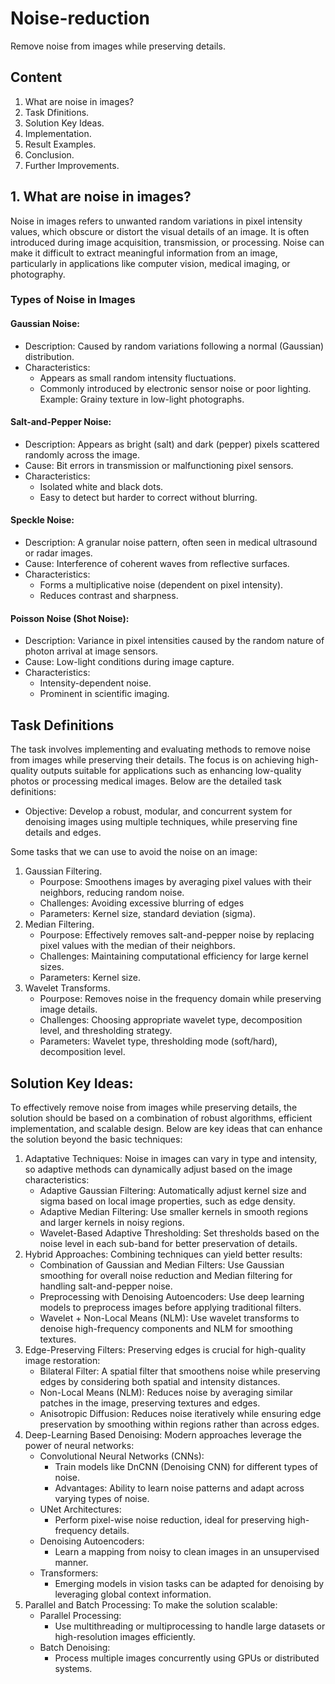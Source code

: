# Noise-reduction
Remove noise from images while preserving details.

## Content
1. What are noise in images?
2. Task Dfinitions.
3. Solution Key Ideas.
4. Implementation.
5. Result Examples.
6. Conclusion.
7. Further Improvements.

## 1. What are noise in images?
Noise in images refers to unwanted random variations in pixel intensity values, which obscure or distort the visual details of an image. It is often introduced during image acquisition, transmission, or processing. Noise can make it difficult to extract meaningful information from an image, particularly in applications like computer vision, medical imaging, or photography.
### Types of Noise in Images
#### Gaussian Noise:
- Description: Caused by random variations following a normal (Gaussian) distribution.
- Characteristics:
	- Appears as small random intensity fluctuations.
  - Commonly introduced by electronic sensor noise or poor lighting.
Example: Grainy texture in low-light photographs.
#### Salt-and-Pepper Noise:
- Description: Appears as bright (salt) and dark (pepper) pixels scattered randomly across the image.
- Cause: Bit errors in transmission or malfunctioning pixel sensors.
- Characteristics:
	- Isolated white and black dots.
	- Easy to detect but harder to correct without blurring.
#### Speckle Noise:
- Description: A granular noise pattern, often seen in medical ultrasound or radar images.
- Cause: Interference of coherent waves from reflective surfaces.
- Characteristics:
	- Forms a multiplicative noise (dependent on pixel intensity).
	- Reduces contrast and sharpness.
#### Poisson Noise (Shot Noise):
- Description: Variance in pixel intensities caused by the random nature of photon arrival at image sensors.
- Cause: Low-light conditions during image capture.
- Characteristics:
	- Intensity-dependent noise.
	- Prominent in scientific imaging.

## Task Definitions
The task involves implementing and evaluating methods to remove noise from images while preserving their details. The focus is on achieving high-quality outputs suitable for applications such as enhancing low-quality photos or processing medical images. Below are the detailed task definitions:
- Objective: Develop a robust, modular, and concurrent system for denoising images using multiple techniques, while preserving fine details and edges.

Some tasks that we can use to avoid the noise on an image:
1. Gaussian Filtering.
	- Pourpose: Smoothens images by averaging pixel values with their neighbors, reducing random noise.
	- Challenges: Avoiding excessive blurring of edges
 	- Parameters: Kernel size, standard deviation (sigma).
2. Median Filtering.
   	- Pourpose: Effectively removes salt-and-pepper noise by replacing pixel values with the median of their neighbors.
   	- Challenges: Maintaining computational efficiency for large kernel sizes.
   	- Parameters: Kernel size.
3. Wavelet Transforms.
   	- Pourpose: Removes noise in the frequency domain while preserving image details.
   	- Challenges: Choosing appropriate wavelet type, decomposition level, and thresholding strategy.
   	- Parameters: Wavelet type, thresholding mode (soft/hard), decomposition level.

## Solution Key Ideas:
To effectively remove noise from images while preserving details, the solution should be based on a combination of robust algorithms, efficient implementation, and scalable design. Below are key ideas that can enhance the solution beyond the basic techniques:
1. Adaptative Techniques:
Noise in images can vary in type and intensity, so adaptive methods can dynamically adjust based on the image characteristics:
	- Adaptive Gaussian Filtering: Automatically adjust kernel size and sigma based on local image properties, such as edge density.
	- Adaptive Median Filtering: Use smaller kernels in smooth regions and larger kernels in noisy regions.
	- Wavelet-Based Adaptive Thresholding: Set thresholds based on the noise level in each sub-band for better preservation of details.
2. Hybrid Approaches:
Combining techniques can yield better results:
	- Combination of Gaussian and Median Filters: Use Gaussian smoothing for overall noise reduction and Median filtering for handling salt-and-pepper noise.
	- Preprocessing with Denoising Autoencoders: Use deep learning models to preprocess images before applying traditional filters.
	- Wavelet + Non-Local Means (NLM): Use wavelet transforms to denoise high-frequency components and NLM for smoothing textures.
3. Edge-Preserving Filters:
Preserving edges is crucial for high-quality image restoration:
	- Bilateral Filter: A spatial filter that smoothens noise while preserving edges by considering both spatial and intensity distances.
	- Non-Local Means (NLM): Reduces noise by averaging similar patches in the image, preserving textures and edges.
	- Anisotropic Diffusion: Reduces noise iteratively while ensuring edge preservation by smoothing within regions rather than across edges.
4. Deep-Learning Based Denoising:
Modern approaches leverage the power of neural networks:
	- Convolutional Neural Networks (CNNs):
		- Train models like DnCNN (Denoising CNN) for different types of noise.
		- Advantages: Ability to learn noise patterns and adapt across varying types of noise.
	- UNet Architectures:
		- Perform pixel-wise noise reduction, ideal for preserving high-frequency details.
	- Denoising Autoencoders:
		- Learn a mapping from noisy to clean images in an unsupervised manner.
	- Transformers:
		- Emerging models in vision tasks can be adapted for denoising by leveraging global context information.
5. Parallel and Batch Processing:
To make the solution scalable:
	- Parallel Processing:
		- Use multithreading or multiprocessing to handle large datasets or high-resolution images efficiently.
	- Batch Denoising:
		- Process multiple images concurrently using GPUs or distributed systems.
